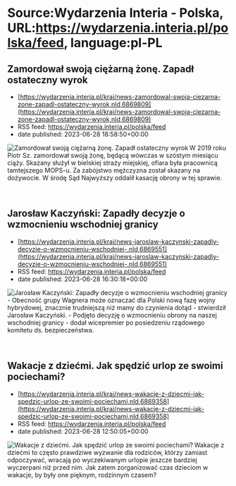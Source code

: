 # Source:Wydarzenia Interia - Polska, URL:https://wydarzenia.interia.pl/polska/feed, language:pl-PL

## Zamordował swoją ciężarną żonę. Zapadł ostateczny wyrok
 - [https://wydarzenia.interia.pl/kraj/news-zamordowal-swoja-ciezarna-zone-zapadl-ostateczny-wyrok,nId,6869809](https://wydarzenia.interia.pl/kraj/news-zamordowal-swoja-ciezarna-zone-zapadl-ostateczny-wyrok,nId,6869809)
 - RSS feed: https://wydarzenia.interia.pl/polska/feed
 - date published: 2023-06-28 18:58:50+00:00

<p><a href="https://wydarzenia.interia.pl/kraj/news-zamordowal-swoja-ciezarna-zone-zapadl-ostateczny-wyrok,nId,6869809"><img align="left" alt="Zamordował swoją ciężarną żonę. Zapadł ostateczny wyrok" src="https://i.iplsc.com/zamordowal-swoja-ciezarna-zone-zapadl-ostateczny-wyrok/000HC8UYHI3WD4H1-C321.jpg" /></a>W 2019 roku Piotr Sz. zamordował swoją żonę, będącą wówczas w szóstym miesiącu ciąży. Skazany służył w bielskiej straży miejskiej, ofiara była pracownicą tamtejszego MOPS-u. Za zabójstwo mężczyzna został skazany na dożywocie. W środę Sąd Najwyższy oddalił kasację obrony w tej sprawie.</p><br clear="all" />

## Jarosław Kaczyński: Zapadły decyzje o wzmocnieniu wschodniej granicy
 - [https://wydarzenia.interia.pl/kraj/news-jaroslaw-kaczynski-zapadly-decyzje-o-wzmocnieniu-wschodniej-,nId,6869551](https://wydarzenia.interia.pl/kraj/news-jaroslaw-kaczynski-zapadly-decyzje-o-wzmocnieniu-wschodniej-,nId,6869551)
 - RSS feed: https://wydarzenia.interia.pl/polska/feed
 - date published: 2023-06-28 16:30:18+00:00

<p><a href="https://wydarzenia.interia.pl/kraj/news-jaroslaw-kaczynski-zapadly-decyzje-o-wzmocnieniu-wschodniej-,nId,6869551"><img align="left" alt="Jarosław Kaczyński: Zapadły decyzje o wzmocnieniu wschodniej granicy" src="https://i.iplsc.com/jaroslaw-kaczynski-zapadly-decyzje-o-wzmocnieniu-wschodniej/000HC8FDMWNM4P83-C321.jpg" /></a>- Obecność grupy Wagnera może oznaczać dla Polski nową fazę wojny hybrydowej, znacznie trudniejszą niż mamy do czynienia dotąd - stwierdził Jarosław Kaczyński. - Podjęto decyzję o wzmocnieniu obrony na naszej wschodniej granicy - dodał wicepremier po posiedzeniu rządowego komitetu ds. bezpieczeństwa.</p><br clear="all" />

## Wakacje z dziećmi. Jak spędzić urlop ze swoimi pociechami?
 - [https://wydarzenia.interia.pl/kraj/news-wakacje-z-dziecmi-jak-spedzic-urlop-ze-swoimi-pociechami,nId,6869358](https://wydarzenia.interia.pl/kraj/news-wakacje-z-dziecmi-jak-spedzic-urlop-ze-swoimi-pociechami,nId,6869358)
 - RSS feed: https://wydarzenia.interia.pl/polska/feed
 - date published: 2023-06-28 12:50:05+00:00

<p><a href="https://wydarzenia.interia.pl/kraj/news-wakacje-z-dziecmi-jak-spedzic-urlop-ze-swoimi-pociechami,nId,6869358"><img align="left" alt="Wakacje z dziećmi. Jak spędzić urlop ze swoimi pociechami?" src="https://i.iplsc.com/wakacje-z-dziecmi-jak-spedzic-urlop-ze-swoimi-pociechami/000HC693IFO6Q7VR-C321.jpg" /></a>Wakacje z dziećmi to często prawdziwe wyzwanie dla rodziców, którzy zamiast odpoczywać, wracają po wyczekiwanym urlopie jeszcze bardziej wyczerpani niż przed nim. Jak zatem zorganizować czas dzieciom w wakacje, by były one pięknym, rodzinnym czasem?</p><br clear="all" />

